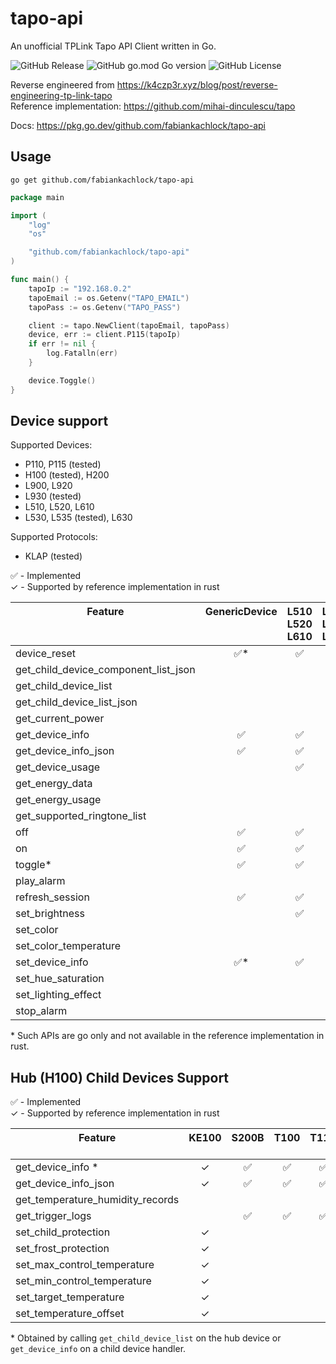 # tapo-api

An unofficial TPLink Tapo API Client written in Go.

![GitHub Release](https://img.shields.io/github/v/release/fabiankachlock/tapo-api?style=for-the-badge)
![GitHub go.mod Go version](https://img.shields.io/github/go-mod/go-version/fabiankachlock/tapo-api?style=for-the-badge)
![GitHub License](https://img.shields.io/github/license/fabiankachlock/tapo-api?style=for-the-badge)

Reverse engineered from https://k4czp3r.xyz/blog/post/reverse-engineering-tp-link-tapo \
Reference implementation: https://github.com/mihai-dinculescu/tapo

Docs: https://pkg.go.dev/github.com/fabiankachlock/tapo-api

## Usage

```
go get github.com/fabiankachlock/tapo-api
```

```go
package main

import (
	"log"
	"os"

	"github.com/fabiankachlock/tapo-api"
)

func main() {
	tapoIp := "192.168.0.2"
	tapoEmail := os.Getenv("TAPO_EMAIL")
	tapoPass := os.Getenv("TAPO_PASS")

	client := tapo.NewClient(tapoEmail, tapoPass)
	device, err := client.P115(tapoIp)
	if err != nil {
		log.Fatalln(err)
	}

	device.Toggle()
}
```

## Device support

Supported Devices:
- P110, P115 (tested)
- H100 (tested), H200
- L900, L920
- L930 (tested)
- L510, L520, L610
- L530, L535 (tested), L630

Supported Protocols:
- KLAP (tested)

&#x2705; - Implemented \
&check; - Supported by reference implementation in rust


| Feature<br/><br/><br/>               | GenericDevice<br/><br/><br/> | L510<br/>L520<br/>L610 | L530<br/>L535<br/>L630<br/> | L900<br/><br/><br/> | L920<br/>L930<br/><br/> | P100<br/>P105<br/><br/> | P110<br/>P115<br/><br/> | P300<br/>P304<br/><br/> | H100<br/>H200<br/><br/> |
| ------------------------------------ | :--------------------------: | :--------------------: | :-------------------------: | :-----------------: | :---------------------: | :---------------------: | :---------------------: | :---------------------: | :---------------------: |
| device_reset                         |          &#x2705;\*          |        &#x2705;        |          &#x2705;           |      &#x2705;       |        &#x2705;         |        &#x2705;         |        &#x2705;         |                         |                         |
| get_child_device_component_list_json |                              |                        |                             |                     |                         |                         |                         |         &check;         |        &#x2705;         |
| get_child_device_list                |                              |                        |                             |                     |                         |                         |                         |         &check;         |        &#x2705;         |
| get_child_device_list_json           |                              |                        |                             |                     |                         |                         |                         |         &check;         |        &#x2705;         |
| get_current_power                    |                              |                        |                             |                     |                         |                         |        &#x2705;         |                         |                         |
| get_device_info                      |           &#x2705;           |        &#x2705;        |          &#x2705;           |      &#x2705;       |        &#x2705;         |        &#x2705;         |        &#x2705;         |         &check;         |        &#x2705;         |
| get_device_info_json                 |           &#x2705;           |        &#x2705;        |          &#x2705;           |      &#x2705;       |        &#x2705;         |        &#x2705;         |        &#x2705;         |         &check;         |        &#x2705;         |
| get_device_usage                     |                              |        &#x2705;        |          &#x2705;           |      &#x2705;       |        &#x2705;         |        &#x2705;         |        &#x2705;         |                         |                         |
| get_energy_data                      |                              |                        |                             |                     |                         |                         |         &check;         |                         |                         |
| get_energy_usage                     |                              |                        |                             |                     |                         |                         |        &#x2705;         |                         |                         |
| get_supported_ringtone_list          |                              |                        |                             |                     |                         |                         |                         |                         |        &#x2705;         |
| off                                  |           &#x2705;           |        &#x2705;        |          &#x2705;           |      &#x2705;       |        &#x2705;         |        &#x2705;         |        &#x2705;         |                         |                         |
| on                                   |           &#x2705;           |        &#x2705;        |          &#x2705;           |      &#x2705;       |        &#x2705;         |        &#x2705;         |        &#x2705;         |                         |                         |
| toggle\*                             |           &#x2705;           |        &#x2705;        |          &#x2705;           |      &#x2705;       |        &#x2705;         |                         |        &#x2705;         |                         |                         |
| play_alarm                           |                              |                        |                             |                     |                         |                         |                         |                         |        &#x2705;         |
| refresh_session                      |           &#x2705;           |        &#x2705;        |          &#x2705;           |      &#x2705;       |        &#x2705;         |        &#x2705;         |        &#x2705;         |         &check;         |        &#x2705;         |
| set_brightness                       |                              |        &#x2705;        |          &#x2705;           |      &#x2705;       |        &#x2705;         |                         |                         |                         |                         |
| set_color                            |                              |                        |           &check;           |       &check;       |         &check;         |                         |                         |                         |                         |
| set_color_temperature                |                              |                        |          &#x2705;           |      &#x2705;       |        &#x2705;         |                         |                         |                         |                         |
| set_device_info                      |          &#x2705;\*          |        &#x2705;        |          &#x2705;           |      &#x2705;       |        &#x2705;         |                         |                         |                         |                         |
| set_hue_saturation                   |                              |                        |          &#x2705;           |      &#x2705;       |        &#x2705;         |                         |                         |                         |                         |
| set_lighting_effect                  |                              |                        |                             |                     |        &#x2705;         |                         |                         |                         |                         |
| stop_alarm                           |                              |                        |                             |                     |                         |                         |                         |                         |        &#x2705;         |


\* Such APIs are go only and not available in the reference implementation in rust.

## Hub (H100) Child Devices Support

&#x2705; - Implemented \
&check; - Supported by reference implementation in rust

| Feature<br/><br/>                | KE100<br/><br/> | S200B<br/><br/> | T100<br/><br/> | T110<br/><br/> | T300<br/><br/> | T310<br/>T315 |
| -------------------------------- | :-------------: | :-------------: | :------------: | :------------: | :------------: | :-----------: |
| get_device_info \*               |     &check;     |    &#x2705;     |    &#x2705;    |    &#x2705;    |    &#x2705;    |   &#x2705;    |
| get_device_info_json             |     &check;     |    &#x2705;     |    &#x2705;    |    &#x2705;    |    &#x2705;    |   &#x2705;    |
| get_temperature_humidity_records |                 |                 |                |                |                |   &#x2705;    |
| get_trigger_logs                 |                 |    &#x2705;     |    &#x2705;    |    &#x2705;    |    &#x2705;    |               |
| set_child_protection             |     &check;     |                 |                |                |                |               |
| set_frost_protection             |     &check;     |                 |                |                |                |               |
| set_max_control_temperature      |     &check;     |                 |                |                |                |               |
| set_min_control_temperature      |     &check;     |                 |                |                |                |               |
| set_target_temperature           |     &check;     |                 |                |                |                |               |
| set_temperature_offset           |     &check;     |                 |                |                |                |               |

\* Obtained by calling `get_child_device_list` on the hub device or `get_device_info` on a child device handler.
